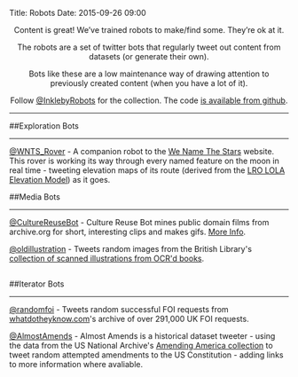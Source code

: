 Title: Robots
Date: 2015-09-26 09:00

<style>

.illheight {
height:480px
}

twitterheight {
height:250px
}

.top,
h2{
text-align:center;
}



</style>
<div class ="top">
<p>Content is great! We’ve trained robots to make/find some. They’re ok at it.</p>

<p>The robots are a set of twitter bots that regularly tweet out content from datasets (or generate their own).</p>

<p>Bots like these are a low maintenance way of drawing attention to previously created content (when you have a lot of it).</p>

<p>Follow <a target="_blank" href="http://www.twitter.com/inklebyrobots">@InklebyRobots</a> for the collection. The code <a href="https://github.com/inkleby/inklebyrobots" target="_blank">is available from github</a>.<p>
</div>

<hr>
##Exploration Bots
<hr class="small">

<a target="_blank" href="http://www.twitter.com/wnts_rover">@WNTS_Rover</a> - A companion robot to the [We Name The Stars](http://wenamethestars.inkleby.com) website. This rover is working its way through every named feature on the moon in real time - tweeting elevation maps of its route (derived from the [LRO LOLA Elevation Model](http://astrogeology.usgs.gov/search/details/Moon/LRO/LOLA/Lunar_LRO_LOLA_Global_LDEM_118m_Mar2014/cub)) as it goes.


##Media Bots
<hr class="small">

<a target="_blank" href="http://www.twitter.com/culturereusebot">@CultureReuseBot</a> - Culture Reuse Bot mines public domain films from archive.org for short, interesting clips and makes gifs. [More Info](http://inkleby.com/blog/2016/03/culture-reuse-bot/).

<a target="_blank" href="http://www.twitter.com/oldillustration">@oldillustration</a> - Tweets random images from the British Library's [collection of scanned illustrations from OCR'd books](https://www.flickr.com/photos/britishlibrary/).

##

##Iterator Bots
<hr class="small">

<a target="_blank" href="http://www.twitter.com/randomfoi">@randomfoi</a> - Tweets random successful FOI requests from <a href="http://whatdotheyknow.com" target="_blank">whatdotheyknow.com</a>'s archive of over 291,000 UK FOI requests.


<a target="_blank" href="http://www.twitter.com/AlmostAmends">@AlmostAmends</a> - Almost Amends is a historical dataset tweeter - using the data from the US National Archive's <a href="http://www.archives.gov/open/dataset-amendments.html">Amending America collection</a> to tweet random attempted amendments to the US Constitution - adding links to more information where avaliable. 
